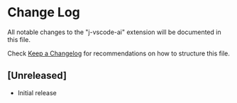 # Change Log

All notable changes to the "j-vscode-ai" extension will be documented in this file.

Check [Keep a Changelog](http://keepachangelog.com/) for recommendations on how to structure this file.

## [Unreleased]

- Initial release

